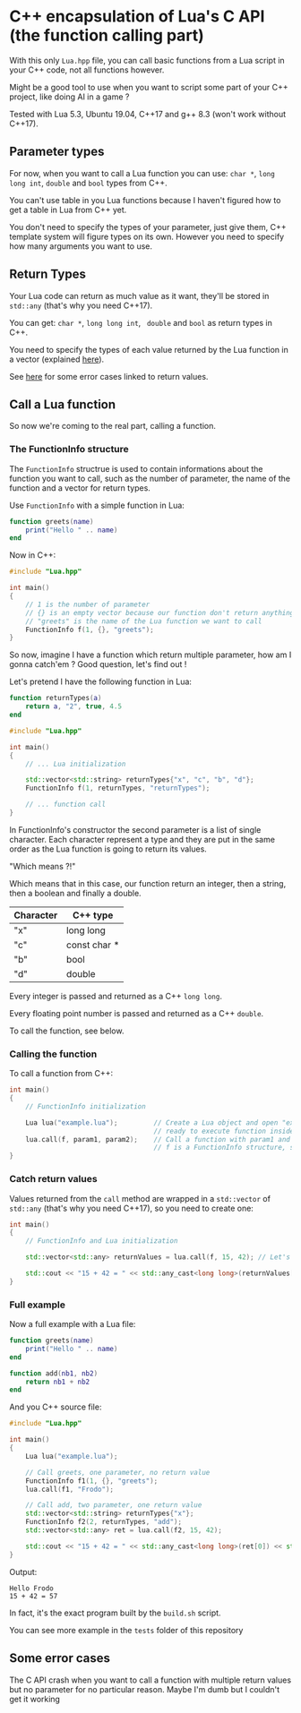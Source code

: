 # C++ encapsulation of Lua's C API (the function calling part)

With this only `Lua.hpp` file, you can call basic functions from a Lua script in your C++ code, not all functions however.

Might be a good tool to use when you want to script some part of your C++ project, like doing AI in a game ?

Tested with Lua 5.3, Ubuntu 19.04, C++17 and g++ 8.3 (won't work without C++17).

## Parameter types

For now, when you want to call a Lua function you can use: `char *`, `long long int`, `double` and `bool` types from C++.

You can't use table in you Lua functions because I haven't figured how to get a table in Lua from C++ yet.

You don't need to specify the types of your parameter, just give them, C++ template system will figure types on its own.
However you need to specify how many arguments you want to use.

## Return Types

Your Lua code can return as much value as it want, they'll be stored in `std::any` (that's why you need C++17).

You can get: `char *`, `long long int`, ` double` and `bool` as return types in C++.

You need to specify the types of each value returned by the Lua function in a vector
(explained [here](https://github.com/matteovol/Lua-in-cpp#the-functioninfo-structure)).

See [here](https://github.com/matteovol/Lua-in-cpp#some-error-cases) for some error cases linked to return values.

## Call a Lua function

So now we're coming to the real part, calling a function.

### The FunctionInfo structure

The `FunctionInfo` structrue is used to contain informations about the function you want to call, such as the number of parameter,
the name of the function and a vector for return types.

Use `FunctionInfo` with a simple function in Lua:
```lua
function greets(name)
    print("Hello " .. name)
end
```

Now in C++:
```cpp
#include "Lua.hpp"

int main()
{
    // 1 is the number of parameter
    // {} is an empty vector because our function don't return anything
    // "greets" is the name of the Lua function we want to call
    FunctionInfo f(1, {}, "greets");
}
```

So now, imagine I have a function which return multiple parameter, how am I gonna catch'em ?
Good question, let's find out !

Let's pretend I have the following function in Lua:
```lua
function returnTypes(a)
    return a, "2", true, 4.5
end
```

```cpp
#include "Lua.hpp"

int main()
{
    // ... Lua initialization

    std::vector<std::string> returnTypes{"x", "c", "b", "d"};
    FunctionInfo f(1, returnTypes, "returnTypes");

    // ... function call
}
```

In FunctionInfo's constructor the second parameter is a list of single character. Each character
represent a type and they are put in the same order as the Lua function is going to return its values.

"Which means ?!"

Which means that in this case, our function return an integer, then a string, then a boolean and finally a double.

Character | C++ type
----------|--------------
"x"       | long long
"c"       | const char *
"b"       | bool
"d"       | double

Every integer is passed and returned as a C++ `long long`.

Every floating point number is passed and returned as a C++ `double`.

To call the function, see below.

### Calling the function

To call a function from C++:
```cpp
int main()
{
    // FunctionInfo initialization

    Lua lua("example.lua");         // Create a Lua object and open "example.lua"
                                    // ready to execute function inside it
    lua.call(f, param1, param2);    // Call a function with param1 and param2 passed.
                                    // f is a FunctionInfo structure, see above for details
}
```

### Catch return values

Values returned from the `call` method are wrapped in a `std::vector` of `std::any` (that's why you need C++17),
so you need to create one:
```cpp
int main()
{
    // FunctionInfo and Lua initialization

    std::vector<std::any> returnValues = lua.call(f, 15, 42); // Let's pretend you're calling "add" with 2 parameters

    std::cout << "15 + 42 = " << std::any_cast<long long>(returnValues[0]) << std::endl;
}
```

### Full example

Now a full example with a Lua file:
```lua
function greets(name)
    print("Hello " .. name)
end

function add(nb1, nb2)
    return nb1 + nb2
end
```

And you C++ source file:
```cpp
#include "Lua.hpp"

int main()
{
    Lua lua("example.lua");

    // Call greets, one parameter, no return value
    FunctionInfo f1(1, {}, "greets");
    lua.call(f1, "Frodo");

    // Call add, two parameter, one return value
    std::vector<std::string> returnTypes{"x"};
    FunctionInfo f2(2, returnTypes, "add");
    std::vector<std::any> ret = lua.call(f2, 15, 42);

    std::cout << "15 + 42 = " << std::any_cast<long long>(ret[0]) << std::endl;
}
```

Output:
```
Hello Frodo
15 + 42 = 57
```

In fact, it's the exact program built by the `build.sh` script.

You can see more example in the `tests` folder of this repository

## Some error cases

The C API crash when you want to call a function with multiple return values but
no parameter for no particular reason. Maybe I'm dumb but I couldn't get it working
